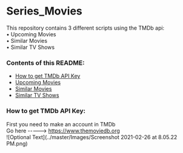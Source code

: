 # Series_Movies  
This repository contains 3 different scripts using the TMDb api:  
• Upcoming Movies  
• Similar Movies  
• Similar TV Shows  

### Contents of this README:  
- [How to get TMDb API Key](#how-to-get-tmdb-api)
- [Upcoming Movies](#upcoming-movies)
- [Similar Movies](#similar-movies)
- [Similar TV Shows](#similar-tv-shows)  

### How to get TMDb API Key:  
First you need to make an account in TMDb  
Go here -----> https://www.themoviedb.org  
![Optional Text](../master/Images/Screenshot 2021-02-26 at 8.05.22 PM.png)

